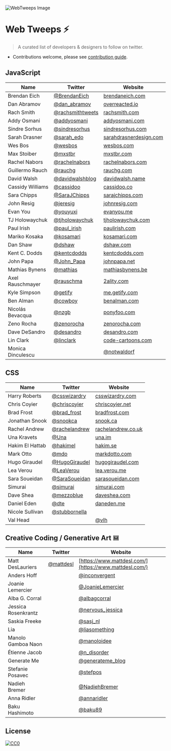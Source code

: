 ![WebTweeps Image](https://i.imgur.com/CKrMXrQ.png)

# Web Tweeps ⚡️
> A curated list of developers & designers to follow on twitter.

- Contributions welcome, please see [contribution guide](contributing.md).

## JavaScript

| Name  | Twitter | Website |
| ------------- | ------------- | ------------- |
| Brendan Eich | [@BrendanEich](https://twitter.com/BrendanEich) | [brendaneich.com](https://brendaneich.com/) |
| Dan Abramov | [@dan_abramov](https://twitter.com/dan_abramov) | [overreacted.io](https://overreacted.io/) |
| Rach Smith | [@rachsmithtweets](https://twitter.com/rachsmithtweets) | [rachsmith.com](https://rachsmith.com/) |
| Addy Osmani  | [@addyosmani](https://twitter.com/addyosmani) | [addyosmani.com](https://addyosmani.com/) |
| Sindre Sorhus | [@sindresorhus](https://twitter.com/sindresorhus) | [sindresorhus.com](https://sindresorhus.com/) |
| Sarah Drasner | [@sarah_edo](https://twitter.com/sarah_edo) | [sarahdrasnerdesign.com](https://sarahdrasnerdesign.com/) |
| Wes Bos | [@wesbos](https://twitter.com/wesbos) | [wesbos.com](https://wesbos.com/) |
| Max Stoiber | [@mxstbr](https://twitter.com/mxstbr) | [mxstbr.com](https://mxstbr.com/) |
| Rachel Nabors | [@rachelnabors](https://twitter.com/rachelnabors) | [rachelnabors.com](http://rachelnabors.com/) |
| Guillermo Rauch | [@rauchg](https://twitter.com/rauchg) | [rauchg.com](https://rauchg.com/) |
| David Walsh | [@davidwalshblog](https://twitter.com/davidwalshblog) | [davidwalsh.name](https://davidwalsh.name/) |
| Cassidy Williams | [@cassidoo](https://twitter.com/cassidoo) | [cassidoo.co](http://cassidoo.co/) |
| Sara Chipps | [@SaraJChipps](https://twitter.com/SaraJChipps) | [sarajchipps.com](http://sarajchipps.com/) |
| John Resig | [@jeresig](https://twitter.com/jeresig) | [johnresig.com](https://johnresig.com/) |
| Evan You | [@youyuxi](https://twitter.com/youyuxi) | [evanyou.me](http://evanyou.me/) |
| TJ Holowaychuk | [@tjholowaychuk](https://twitter.com/tjholowaychuk) | [tjholowaychuk.com](http://tjholowaychuk.com/) |
| Paul Irish | [@paul_irish](https://twitter.com/paul_irish) | [paulirish.com](https://www.paulirish.com/) |
| Mariko Kosaka | [@kosamari](https://twitter.com/kosamari) | [kosamari.com](https://kosamari.com/) |
| Dan Shaw | [@dshaw](https://twitter.com/dshaw) | [dshaw.com](http://dshaw.com/) |
| Kent C. Dodds | [@kentcdodds](https://twitter.com/kentcdodds) | [kentcdodds.com](https://kentcdodds.com/) |
| John Papa | [@John_Papa](https://twitter.com/John_Papa) | [johnpapa.net](https://johnpapa.net/) |
| Mathias Bynens | [@mathias](https://twitter.com/mathias) | [mathiasbynens.be](https://mathiasbynens.be/) |
| Axel Rauschmayer | [@rauschma](https://twitter.com/rauschma) | [2ality.com](http://2ality.com/) |
| Kyle Simpson | [@getify](https://twitter.com/getify) | [me.getify.com](https://me.getify.com/) |
| Ben Alman | [@cowboy](https://twitter.com/cowboy) | [benalman.com](http://benalman.com/)|
| Nicolás Bevacqua | [@nzgb](https://twitter.com/nzgb) | [ponyfoo.com](https://ponyfoo.com/) |
| Zeno Rocha | [@zenorocha](https://twitter.com/zenorocha) | [zenorocha.com](https://zenorocha.com/) |
| Dave DeSandro | [@desandro](https://twitter.com/desandro) | [desandro.com](https://desandro.com/)  |
| Lin Clark | [@linclark](https://twitter.com/linclark) | [code-cartoons.com](https://code-cartoons.com/) |
| Monica Dinculescu | | [@notwaldorf](https://twitter.com/notwaldorf) | | [meowni.ca](https://meowni.ca/) |


## CSS

| Name  | Twitter | Website |
| ------------- | ------------- | ------------- |
| Harry Roberts | [@csswizardry](https://twitter.com/csswizardry) | [csswizardry.com](https://csswizardry.com/) |
| Chris Coyier | [@chriscoyier](https://twitter.com/chriscoyier) | [chriscoyier.net](https://chriscoyier.net/) |
| Brad Frost | [@brad_frost](https://twitter.com/brad_frost) | [bradfrost.com](http://bradfrost.com/) |
| Jonathan Snook | [@snookca](https://twitter.com/snookca) | [snook.ca](https://snook.ca/) |
| Rachel Andrew | [@rachelandrew](https://twitter.com/rachelandrew) | [rachelandrew.co.uk](https://rachelandrew.co.uk/) |
| Una Kravets | [@Una](https://twitter.com/Una) | [una.im](https://una.im/) |
| Hakim El Hattab | [@hakimel](https://twitter.com/hakimel) | [hakim.se](https://hakim.se/) |
| Mark Otto | [@mdo](https://twitter.com/mdo) | [markdotto.com](http://markdotto.com/) |
| Hugo Giraudel | [@HugoGiraudel](https://twitter.com/HugoGiraudel) | [hugogiraudel.com](https://hugogiraudel.com/) |
| Lea Verou | [@LeaVerou](https://twitter.com/LeaVerou) | [lea.verou.me](http://lea.verou.me/) |
| Sara Soueidan | [@SaraSoueidan](https://twitter.com/SaraSoueidan) | [sarasoueidan.com](https://www.sarasoueidan.com/) |
| Simurai | [@simurai](https://twitter.com/simurai) | [simurai.com](http://simurai.com/) |
| Dave Shea | [@mezzoblue](https://twitter.com/mezzoblue) | [daveshea.com](http://daveshea.com/) |
| Daniel Eden | [@dte](https://twitter.com/_dte) | [daneden.me](https://daneden.me/) |
| Nicole Sullivan | [@stubbornella](https://twitter.com/stubbornella) | | [stubbornella.org](http://www.stubbornella.org/) |
| Val Head | | [@vlh](https://twitter.com/vlh) | | [valhead.com](https://valhead.com/) |


## Creative Coding / Generative Art 𝍇
| Name  | Twitter | Website |
| ------------- | ------------- | ------------- |
| Matt DesLauriers | [@mattdesl](https://twitter.com/clattner_llvm) | [https://www.mattdesl.com/](https://www.mattdesl.com/) |
| Anders Hoff | | [@inconvergent](https://twitter.com/inconvergent) | | [inconvergent.net](https://inconvergent.net/) | 
| Joanie Lemercier | | [@JoanieLemercier](https://twitter.com/JoanieLemercier) | | [joanielemercier.com](https://joanielemercier.com/) | 
| Alba G. Corral | | [@albagcorral](https://twitter.com/albagcorral) | | [blog.albagcorral.com](https://blog.albagcorral.com/) | 
| Jessica Rosenkrantz | | [@nervous_jessica](https://twitter.com/nervous_jessica) | | [n-e-r-v-o-u-s.com](https://n-e-r-v-o-u-s.com/) | 
| Saskia Freeke | | [@sasj_nl](https://twitter.com/sasj_nl) | | [sasj.nl](http://sasj.nl/) | 
| Lia | | [@liasomething](https://twitter.com/liasomething) | | [liaworks.com](http://www.liaworks.com/) | 
| Manolo Gamboa Naon | | [@manoloidee](https://twitter.com/manoloidee) | | [manoloide.com](http://manoloide.com/) | 
| Étienne Jacob | | [@n_disorder](https://twitter.com/n_disorder) | | [necessary-disorder.tumblr.com](https://necessary-disorder.tumblr.com/) | 
| Generate Me | | [@generateme_blog](https://twitter.com/generateme_blog) | | [generateme.tumblr.com](http://generateme.tumblr.com/) | 
| Stefanie Posavec | | [@stefpos](https://twitter.com/stefpos) | | [stefanieposavec.com](http://www.stefanieposavec.com/) | 
| Nadieh Bremer | | [@NadiehBremer](https://twitter.com/NadiehBremer) | | [visualcinnamon.com](https://www.visualcinnamon.com/) | 
| Anna Ridler | | [@annaridler](https://twitter.com/annaridler) | | [annaridler.com](http://annaridler.com/) | 
| Baku Hashimoto | | [@baku89](https://twitter.com/_baku89) | | [baku89.com](https://baku89.com/) | 

## License
[![CC0](http://mirrors.creativecommons.org/presskit/buttons/88x31/svg/cc-zero.svg)](https://creativecommons.org/publicdomain/zero/1.0/)
